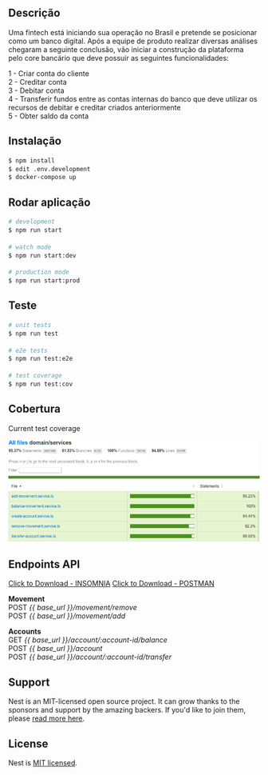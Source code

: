## Descrição

Uma fintech está iniciando sua operação no Brasil e pretende se posicionar como um banco digital. Após a equipe de produto realizar diversas análises chegaram a seguinte conclusão, vão iniciar a construção da plataforma pelo core bancário que deve possuir as seguintes funcionalidades:

1 - Criar conta do cliente   
2 - Creditar conta   
3 - Debitar conta   
4 - Transferir fundos entre as contas internas do banco que deve utilizar os recursos de debitar e creditar criados anteriormente   
5 - Obter saldo da conta   

## Instalação

```bash
$ npm install
$ edit .env.development
$ docker-compose up
```

## Rodar aplicação

```bash
# development
$ npm run start

# watch mode
$ npm run start:dev

# production mode
$ npm run start:prod
```

## Teste

```bash
# unit tests
$ npm run test

# e2e tests
$ npm run test:e2e

# test coverage
$ npm run test:cov
```

## Cobertura

Current test coverage

<img src="coverage.png" alt="coverage" />

## Endpoints API
<a href="endpoints.json" download>Click to Download - INSOMNIA</a>
<a href="desafio-fintech-backend.postman_collection.json" download>Click to Download - POSTMAN</a>

**Movement**   
POST *{{ base_url }}/movement/remove*   
POST *{{ base_url }}/movement/add*   

**Accounts**   
GET *{{ base_url }}/account/:account-id/balance*  
POST *{{ base_url }}/account*  
POST *{{ base_url }}/account/:account-id/transfer*  
## Support

Nest is an MIT-licensed open source project. It can grow thanks to the sponsors and support by the amazing backers. If you'd like to join them, please [read more here](https://docs.nestjs.com/support).


## License

Nest is [MIT licensed](LICENSE).

